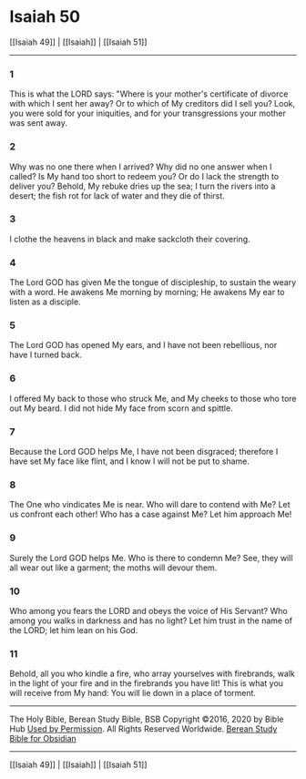 # Isaiah 50

[[Isaiah 49]] | [[Isaiah]] | [[Isaiah 51]]

---

### 1
This is what the LORD says: "Where is your mother's certificate of divorce with which I sent her away? Or to which of My creditors did I sell you? Look, you were sold for your iniquities, and for your transgressions your mother was sent away.

### 2
Why was no one there when I arrived? Why did no one answer when I called? Is My hand too short to redeem you? Or do I lack the strength to deliver you? Behold, My rebuke dries up the sea; I turn the rivers into a desert; the fish rot for lack of water and they die of thirst.

### 3
I clothe the heavens in black and make sackcloth their covering.

### 4
The Lord GOD has given Me the tongue of discipleship, to sustain the weary with a word. He awakens Me morning by morning; He awakens My ear to listen as a disciple.

### 5
The Lord GOD has opened My ears, and I have not been rebellious, nor have I turned back.

### 6
I offered My back to those who struck Me, and My cheeks to those who tore out My beard. I did not hide My face from scorn and spittle.

### 7
Because the Lord GOD helps Me, I have not been disgraced; therefore I have set My face like flint, and I know I will not be put to shame.

### 8
The One who vindicates Me is near. Who will dare to contend with Me? Let us confront each other! Who has a case against Me? Let him approach Me!

### 9
Surely the Lord GOD helps Me. Who is there to condemn Me? See, they will all wear out like a garment; the moths will devour them.

### 10
Who among you fears the LORD and obeys the voice of His Servant? Who among you walks in darkness and has no light? Let him trust in the name of the LORD; let him lean on his God.

### 11
Behold, all you who kindle a fire, who array yourselves with firebrands, walk in the light of your fire and in the firebrands you have lit! This is what you will receive from My hand: You will lie down in a place of torment.

---

The Holy Bible, Berean Study Bible, BSB
Copyright ©2016, 2020 by Bible Hub
[Used by Permission](https://berean.bible/terms.htm). All Rights Reserved Worldwide.
[Berean Study Bible for Obsidian](https://github.com/gapmiss/berean-study-bible-for-obsidian)

---

[[Isaiah 49]] | [[Isaiah]] | [[Isaiah 51]]

